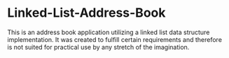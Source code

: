 # Linked-List-Address-Book
This is an address book application utilizing a linked list data structure implementation. It was created to fulfill certain requirements and therefore is not suited for practical use by any stretch of the imagination.
